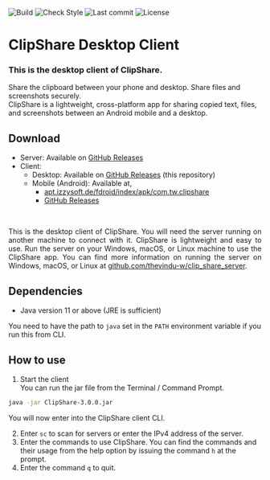 ![Build](https://github.com/thevindu-w/clip_share_desktop/actions/workflows/build.yml/badge.svg?branch=master)
![Check Style](https://github.com/thevindu-w/clip_share_desktop/actions/workflows/check_style.yml/badge.svg?branch=master)
![Last commit](https://img.shields.io/github/last-commit/thevindu-w/clip_share_desktop.svg?color=yellow)
![License](https://img.shields.io/github/license/thevindu-w/clip_share_desktop.svg?color=blue)

# ClipShare Desktop Client

### This is the desktop client of ClipShare.

Share the clipboard between your phone and desktop. Share files and screenshots securely.
<br>
ClipShare is a lightweight, cross-platform app for sharing copied text, files, and screenshots between an Android mobile
and a desktop.

## Download

- Server: Available on <a href="https://github.com/thevindu-w/clip_share_server/releases/latest">GitHub Releases</a>
- Client:
  - Desktop: Available on <a href="https://github.com/thevindu-w/clip_share_desktop/releases/latest">GitHub Releases</a> (this repository)
  - Mobile (Android): Available at,
    - <a href="https://apt.izzysoft.de/fdroid/index/apk/com.tw.clipshare">
      apt.izzysoft.de/fdroid/index/apk/com.tw.clipshare</a>
    - <a href="https://github.com/thevindu-w/clip_share_client/releases">GitHub Releases</a>
<br>

<p align="justify">
This is the desktop client of ClipShare. You will need the server running on another machine to connect with it.
ClipShare is lightweight and easy to use. Run the server on your Windows, macOS, or Linux machine to use the ClipShare
app. You can find more information on running the server on Windows, macOS, or Linux at
<a href="https://github.com/thevindu-w/clip_share_server#how-to-use">github.com/thevindu-w/clip_share_server</a>.
</p>

## Dependencies

- Java version 11 or above (JRE is sufficient)

You need to have the path to `java` set in the `PATH` environment variable if you run this from CLI.

## How to use

1. Start the client<br>
You can run the jar file from the Terminal / Command Prompt.
```bash
java -jar ClipShare-3.0.0.jar
```
You will now enter into the ClipShare client CLI.

2. Enter `sc` to scan for servers or enter the IPv4 address of the server.
3. Enter the commands to use ClipShare. You can find the commands and their usage from the help option by issuing the command `h` at the prompt.
4. Enter the command `q` to quit.
